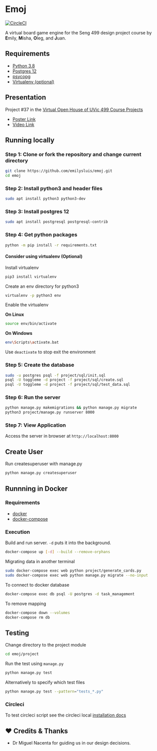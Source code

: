# Emoj

[![CircleCI](https://circleci.com/gh/miroesli/emoj.svg?style=shield)](https://circleci.com/gh/miroesli/emoj)

A virtual board game engine for the Seng 499 design project course by **E**mily, **M**isha, **O**leg, and **J**uan.

## Requirements

- [Python 3.8](https://www.python.org/downloads/)
- [Postgres 12](https://www.postgresql.org/download/)
- [psycopg](https://www.psycopg.org/docs/install.html)
- [Virtualenv (optional)](https://virtualenv.pypa.io/en/stable/installation.html)

## Presentation

Project #37 in the [Virtual Open House of UVic 499 Course Projects](https://www.ece.uvic.ca/~fayez/courses/499/index.html)
- [Poster Link](https://www.ece.uvic.ca/~fayez/courses/499/posters/37.pdf)
- [Video Link](https://admin.video.ubc.ca/html5/html5lib/v2.82.2/mwEmbedFrame.php/p/180/uiconf_id/23451293/entry_id/0_9haqlmuh?wid=_180&iframeembed=true&playerId=kaltura_player&entry_id=0_9haqlmuh&flashvars[streamerType]=auto&flashvars[localizationCode]=en&flashvars[leadWithHTML5]=true&flashvars[sideBarContainer.plugin]=true&flashvars[sideBarContainer.position]=left&flashvars[sideBarContainer.clickToClose]=true&flashvars[chapters.plugin]=true&flashvars[chapters.layout]=vertical&flashvars[chapters.thumbnailRotator]=false&flashvars[streamSelector.plugin]=true&flashvars[EmbedPlayer.SpinnerTarget]=videoHolder&flashvars[dualScreen.plugin]=true&flashvars[hotspots.plugin]=1&flashvars[Kaltura.addCrossoriginToIframe]=true&&wid=0_0xk6xbpz)

## Running locally

### Step 1: Clone or fork the repository and change current directory

```bash
git clone https://github.com/emilysluis/emoj.git
cd emoj
```

### Step 2: Install python3 and header files

```bash
sudo apt install python3 python3-dev
```

<!-- libpq-dev? -->

### Step 3: Install postgres 12

```bash
sudo apt install postgresql postgresql-contrib
```

### Step 4: Get python packages

```bash
python -m pip install -r requirements.txt
```

#### Consider using virtualenv (Optional)

Install virtualenv

```bash
pip3 install virtualenv
```

Create an env directory for python3

```bash
virtualenv -p python3 env
```

Enable the virtualenv

**On Linux**

```bash
source env/bin/activate
```

**On Windows**

```bash
env\Scripts\activate.bat
```

Use `deactivate` to stop exit the environment

### Step 5: Create the database

```bash
sudo -u postgres psql -f project/sql/init.sql
psql -U toggleme -d project -f project/sql/create.sql
psql -U toggleme -d project -f project/sql/test_data.sql
```

### Step 6: Run the server

```bash
python manage.py makemigrations && python manage.py migrate
python3 project/manage.py runserver 8000
```

### Step 7: View Application

Access the server in browser at `http://localhost:8000`

## Create User

Run createsuperuser with manage.py

```bash
python manage.py createsuperuser
```

## Runnning in Docker

### Requirements

- [docker](https://docs.docker.com/engine/install/)
- [docker-compose](https://docs.docker.com/compose/install/)

### Execution

Build and run server. `-d` puts it into the background.

<!-- sudo docker build --tag emoj:1.0 . -->

```bash
docker-compose up [-d] --build --remove-orphans
```

Migrating data in another terminal

```bash
sudo docker-compose exec web python project/generate_cards.py
sudo docker-compose exec web python manage.py migrate --no-input
```

To connect to docker database

```bash
docker-compose exec db psql -U postgres -d task_management
```

To remove mapping

```bash
docker-compose down --volumes
docker-compose rm db
```

## Testing

Change directory to the project module

```bash
cd emoj/project
```

Run the test using `manage.py`

```bash
python manage.py test
```

Alternatively to specify which test files

```bash
python manage.py test --pattern="tests_*.py"
```

### Circleci

To test circleci script see the circleci local [installation docs](https://circleci.com/docs/2.0/local-cli/#installation)

## :heart: Credits & Thanks

- Dr Miguel Nacenta for guiding us in our design decisions.

